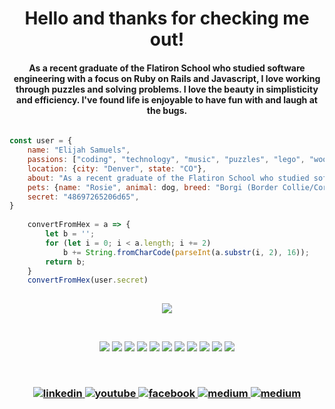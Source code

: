 <h1 align="center">
Hello and thanks for checking me out!
</h1>

<h4 align="center" name="about" class="about">
As a recent graduate of the Flatiron School who studied software engineering with a focus on Ruby on Rails and Javascript, I love working through puzzles and solving problems. I love the beauty in simplisticity and efficiency. I've found life is enjoyable to have fun with and laugh at the bugs.
</h4>

<p>

```js
    
const user = {
    name: "Elijah Samuels",
    passions: ["coding", "technology", "music", "puzzles", "lego", "woodworking"],
    location: {city: "Denver", state: "CO"},
    about: "As a recent graduate of the Flatiron School who studied software engineering with a focus onRuby on Rails and Javascript, I love working through puzzles and solving problems. I love the beauty in simplisticity and efficiency. I've found life is enjoyable to have fun with and laugh at the bugs.",
    pets: {name: "Rosie", animal: dog, breed: "Borgi (Border Collie/Corgi)"}
    secret: "48697265206d65",
}
    
    convertFromHex = a => {
        let b = '';
        for (let i = 0; i < a.length; i += 2)
            b += String.fromCharCode(parseInt(a.substr(i, 2), 16));
        return b;
    }
    convertFromHex(user.secret)
    
```  
</p>

<!-- <p align="center">
<img src="https://github.com/elijahsamuels/elijahsamuels/blob/main/groupedPoop.gif">
</p>
 -->

<p align="center">

<!-- ![Anurag's GitHub stats](https://github-readme-stats.vercel.app/api?username=elijahsamuels&show_icons=true&theme=radical) -->
<!-- ![Top Langs](https://github-readme-stats.vercel.app/api/top-langs/?username=elijahsamuels&layout=compact&theme=radical) -->
<a href="https://www.elijahsamuels.com/">
<img src="https://github-readme-stats.vercel.app/api/top-langs/?username=elijahsamuels&layout=compact&theme=radical">
</a>
</p>

<br>
<p align="center"> 

<img src="https://img.shields.io/badge/Ruby-CC342D?style=plastic&logo=ruby&logoColor=white">
<img src="https://img.shields.io/badge/Ruby_on_Rails-CC0000?style=plastic&logo=ruby-on-rails&logoColor">
<img src="https://img.shields.io/badge/JavaScript-F7DF1E?style=plastic&logo=javascript&logoColor=black">
<img src="https://img.shields.io/badge/React-20232A?style=plastic&logo=react&logoColor=61DAFB">
<img src="https://img.shields.io/badge/Redux-593D88?style=plastic&logo==redux&logoColor=white">
<img src="https://img.shields.io/badge/SQLite-07405E?style=plastic&logo=sqlite&logoColor=white">
<img src="https://img.shields.io/badge/PostgreSQL-316192?style=plastic&logo=postgresql&logoColor=white">
<img src="https://img.shields.io/badge/Material--UI-0081CB?style=plastic&logo=material-ui&logoColor=white">
<img src="https://img.shields.io/badge/Bootstrap-563D7C?style=plastic&logo=bootstrap&logoColor=white">
<img src="https://img.shields.io/badge/CSS-239120?&style=plastic&logo=css3&logoColor=white">
<img src="https://img.shields.io/badge/HTML-239120?style=plastic&logo=html5&logoColor=white">







</p>

<!-- ![prosgressql](https://img.shields.io/badge/PostgreSQL-316192?style=for-the-badge&logo=postgresql&logoColor=white) -->
<!-- ![angularjs](https://img.shields.io/badge/Angular-DD0031?style=for-the-badge&logo=angular&logoColor=white) -->
<!-- ![python](https://img.shields.io/badge/Python-3776AB?style=for-the-badge&logo=python&logoColor=white) -->
<!-- https://img.shields.io/badge/Gmail-D14836?style=for-the-badge&logo=gmail&logoColor=white -->

<br>
<h3 align="center"> 

<a href="https://www.linkedin.com/in/elijahsamuels">
<img src="https://img.shields.io/badge/LinkedIn-0077B5?style=plastic&logo=linkedin&logoColor=white" alt="linkedin">
</a>

<a href="https://www.youtube.com/user/ElijahSamuels/playlists/">
<img src="https://img.shields.io/badge/YouTube-FF0000?style=plastic&logo=youtube&logoColor=white" alt="youtube">
</a>

<a href="https://www.facebook.com/elijah.samuels.1">
<img src="https://img.shields.io/badge/Facebook-1877F2?style=plastic&logo=facebook&logoColor=white" alt="facebook">
</a>

<a href="https://elijahsamuels.medium.com">
<img src="https://img.shields.io/badge/Medium-12100E?style=plastic&logo=medium&logoColor=white" alt="medium">
</a>

<a href="https://twitter.com/elijahsamuels3">
<img src="https://img.shields.io/badge/Twitter-1DA1F2?style=plastic&logo=twitter&logoColor=white" alt="medium">
</a>

</p>
    

<!-- FOR FUTURE: https://dev.to/envoy_/150-badges-for-github-pnk
[![youtube](https://img.shields.io/badge/YouTube-FF0000?style=for-the-badge&logo=youtube&logoColor=white)](https://www.youtube.com/channel/UCEuPQdpIItSc5DD1Ou8nLmQ) 
[![linkedin](https://img.shields.io/badge/LinkedIn-0077B5?style=for-the-badge&logo=linkedin&logoColor=white)](https://www.linkedin.com/in/elijah-samuels-99b85384)
[![facebook](https://img.shields.io/badge/Facebook-1877F2?style=for-the-badge&logo=facebook&logoColor=white)](https://www.facebook.com/elijah.samuels.1)
[![medium](https://img.shields.io/badge/Medium-12100E?style=for-the-badge&logo=medium&logoColor=white)](https://elijahsamuels.medium.com//)
-->
